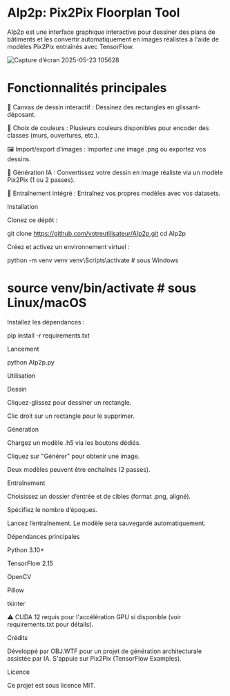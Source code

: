 # AIp2p: Pix2Pix Floorplan Tool

AIp2p est une interface graphique interactive pour dessiner des plans de bâtiments et les convertir automatiquement en images réalistes à l'aide de modèles Pix2Pix entraînés avec TensorFlow.


![Capture d’écran 2025-05-23 105628](https://github.com/user-attachments/assets/da91b110-13ee-4903-9467-8238222f6b09)




# Fonctionnalités principales

🧱 Canvas de dessin interactif : Dessinez des rectangles en glissant-déposant.

🎨 Choix de couleurs : Plusieurs couleurs disponibles pour encoder des classes (murs, ouvertures, etc.).

🖼️ Import/export d’images : Importez une image .png ou exportez vos dessins.

🤖 Génération IA : Convertissez votre dessin en image réaliste via un modèle Pix2Pix (1 ou 2 passes).

🔧 Entraînement intégré : Entraînez vos propres modèles avec vos datasets.




Installation

Clonez ce dépôt :

git clone https://github.com/votreutilisateur/AIp2p.git
cd AIp2p

Créez et activez un environnement virtuel :

python -m venv venv
venv\Scripts\activate     # sous Windows
# source venv/bin/activate  # sous Linux/macOS

Installez les dépendances :

pip install -r requirements.txt

Lancement

python AIp2p.py

Utilisation

Dessin

Cliquez-glissez pour dessiner un rectangle.

Clic droit sur un rectangle pour le supprimer.

Génération

Chargez un modèle .h5 via les boutons dédiés.

Cliquez sur "Générer" pour obtenir une image.

Deux modèles peuvent être enchaînés (2 passes).

Entraînement

Choisissez un dossier d’entrée et de cibles (format .png, aligné).

Spécifiez le nombre d’époques.

Lancez l’entraînement. Le modèle sera sauvegardé automatiquement.

Dépendances principales

Python 3.10+

TensorFlow 2.15

OpenCV

Pillow

tkinter

⚠️ CUDA 12 requis pour l'accélération GPU si disponible (voir requirements.txt pour détails).

Crédits

Développé par OBJ.WTF pour un projet de génération architecturale assistée par IA. S'appuie sur Pix2Pix (TensorFlow Examples).

Licence

Ce projet est sous licence MIT.

